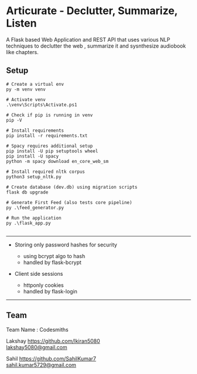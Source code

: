 # Articurate - Declutter, Summarize, Listen

A Flask based Web Application and REST API that uses various NLP techniques to declutter the web , summarize it and sysnthesize audiobook like chapters.

## Setup

```
# Create a virtual env
py -m venv venv

# Activate venv
.\venv\Scripts\Activate.ps1

# Check if pip is running in venv
pip -V

# Install requirements
pip install -r requirements.txt

# Spacy requires additional setup
pip install -U pip setuptools wheel
pip install -U spacy
python -m spacy download en_core_web_sm

# Install required nltk corpus
python3 setup_nltk.py

# Create database (dev.db) using migration scripts
flask db upgrade

# Generate First Feed (also tests core pipeline)
py .\feed_generator.py

# Run the application
py .\flask_app.py


```

---

- Storing only password hashes for security

  - using bcrypt algo to hash
  - handled by flask-bcrypt

- Client side sessions
  - httponly cookies
  - handled by flask-login

---

## Team

Team Name : Codesmiths

Lakshay
https://github.com/lkiran5080  
lakshay5080@gmail.com

Sahil
https://github.com/SahilKumar7  
sahil.kumar5729@gmail.com
